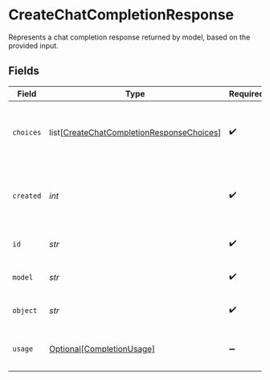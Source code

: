 # CreateChatCompletionResponse

Represents a chat completion response returned by model, based on the provided input.


## Fields

| Field                                                                                                   | Type                                                                                                    | Required                                                                                                | Description                                                                                             |
| ------------------------------------------------------------------------------------------------------- | ------------------------------------------------------------------------------------------------------- | ------------------------------------------------------------------------------------------------------- | ------------------------------------------------------------------------------------------------------- |
| `choices`                                                                                               | list[[CreateChatCompletionResponseChoices](../../models/shared/createchatcompletionresponsechoices.md)] | :heavy_check_mark:                                                                                      | A list of chat completion choices. Can be more than one if `n` is greater than 1.                       |
| `created`                                                                                               | *int*                                                                                                   | :heavy_check_mark:                                                                                      | The Unix timestamp (in seconds) of when the chat completion was created.                                |
| `id`                                                                                                    | *str*                                                                                                   | :heavy_check_mark:                                                                                      | A unique identifier for the chat completion.                                                            |
| `model`                                                                                                 | *str*                                                                                                   | :heavy_check_mark:                                                                                      | The model used for the chat completion.                                                                 |
| `object`                                                                                                | *str*                                                                                                   | :heavy_check_mark:                                                                                      | The object type, which is always `chat.completion`.                                                     |
| `usage`                                                                                                 | [Optional[CompletionUsage]](../../models/shared/completionusage.md)                                     | :heavy_minus_sign:                                                                                      | Usage statistics for the completion request.                                                            |